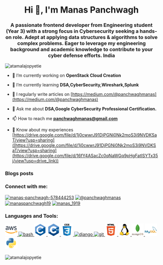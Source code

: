 <h1 align="center">Hi 👋, I'm Manas Panchwagh</h1>
<h3 align="center">A passionate frontend developer from Engineering student (Year 3) with a strong focus in Cybersecurity seeking a hands-on role. Adept at applying data structures & algorithms to solve complex problems. Eager to leverage my engineering background and academic knowledge to contribute to your cyber defense efforts. India</h3>

<p align="left"> <img src="https://komarev.com/ghpvc/?username=atamalajopyetie&label=Profile%20views&color=0e75b6&style=flat" alt="atamalajopyetie" /> </p>

- 🔭 I’m currently working on **OpenStack Cloud Creation**

- 🌱 I’m currently learning **DSA,CyberSecurity,Wireshark,Splunk**

- 📝 I regularly write articles on [https://medium.com/@panchwaghmanas](https://medium.com/@panchwaghmanas)

- 💬 Ask me about **DSA,Google CyberSecurity Professional Certification.**

- 📫 How to reach me **panchwaghmanas@gmail.com**

- 📄 Know about my experiences [https://drive.google.com/file/d/1j0cwwrJ91DjPGNi0Nk2moS3i9NVDKSaT/view?usp=sharing]([https://drive.google.com/file/d/1j0cwwrJ91DjPGNi0Nk2moS3i9NVDKSaT/view?usp=sharing](https://drive.google.com/file/d/16fY4ASacZc0qNaWGq9pHgFatISYTx35j/view?usp=drive_link))

### Blogs posts
<!-- BLOG-POST-LIST:START -->
<!-- BLOG-POST-LIST:END -->

<h3 align="left">Connect with me:</h3>
<p align="left">
<a href="https://linkedin.com/in/manas-panchwagh-578444253" target="blank"><img align="center" src="https://raw.githubusercontent.com/rahuldkjain/github-profile-readme-generator/master/src/images/icons/Social/linked-in-alt.svg" alt="manas-panchwagh-578444253" height="30" width="40" /></a>
<a href="https://medium.com/@panchwaghmanas" target="blank"><img align="center" src="https://raw.githubusercontent.com/rahuldkjain/github-profile-readme-generator/master/src/images/icons/Social/medium.svg" alt="@panchwaghmanas" height="30" width="40" /></a>
<a href="https://www.hackerrank.com/manaspanchwagh19" target="blank"><img align="center" src="https://raw.githubusercontent.com/rahuldkjain/github-profile-readme-generator/master/src/images/icons/Social/hackerrank.svg" alt="manaspanchwagh19" height="30" width="40" /></a>
<a href="https://www.leetcode.com/manas_1919" target="blank"><img align="center" src="https://raw.githubusercontent.com/rahuldkjain/github-profile-readme-generator/master/src/images/icons/Social/leet-code.svg" alt="manas_1919" height="30" width="40" /></a>
</p>

<h3 align="left">Languages and Tools:</h3>
<p align="left"> <a href="https://aws.amazon.com" target="_blank" rel="noreferrer"> <img src="https://raw.githubusercontent.com/devicons/devicon/master/icons/amazonwebservices/amazonwebservices-original-wordmark.svg" alt="aws" width="40" height="40"/> </a> <a href="https://www.gnu.org/software/bash/" target="_blank" rel="noreferrer"> <img src="https://www.vectorlogo.zone/logos/gnu_bash/gnu_bash-icon.svg" alt="bash" width="40" height="40"/> </a> <a href="https://www.cprogramming.com/" target="_blank" rel="noreferrer"> <img src="https://raw.githubusercontent.com/devicons/devicon/master/icons/c/c-original.svg" alt="c" width="40" height="40"/> </a> <a href="https://www.w3schools.com/cpp/" target="_blank" rel="noreferrer"> <img src="https://raw.githubusercontent.com/devicons/devicon/master/icons/cplusplus/cplusplus-original.svg" alt="cplusplus" width="40" height="40"/> </a> <a href="https://www.w3schools.com/css/" target="_blank" rel="noreferrer"> <img src="https://raw.githubusercontent.com/devicons/devicon/master/icons/css3/css3-original-wordmark.svg" alt="css3" width="40" height="40"/> </a> <a href="https://www.djangoproject.com/" target="_blank" rel="noreferrer"> <img src="https://cdn.worldvectorlogo.com/logos/django.svg" alt="django" width="40" height="40"/> </a> <a href="https://git-scm.com/" target="_blank" rel="noreferrer"> <img src="https://www.vectorlogo.zone/logos/git-scm/git-scm-icon.svg" alt="git" width="40" height="40"/> </a> <a href="https://www.w3.org/html/" target="_blank" rel="noreferrer"> <img src="https://raw.githubusercontent.com/devicons/devicon/master/icons/html5/html5-original-wordmark.svg" alt="html5" width="40" height="40"/> </a> <a href="https://www.linux.org/" target="_blank" rel="noreferrer"> <img src="https://raw.githubusercontent.com/devicons/devicon/master/icons/linux/linux-original.svg" alt="linux" width="40" height="40"/> </a> <a href="https://www.mongodb.com/" target="_blank" rel="noreferrer"> <img src="https://raw.githubusercontent.com/devicons/devicon/master/icons/mongodb/mongodb-original-wordmark.svg" alt="mongodb" width="40" height="40"/> </a> <a href="https://www.mysql.com/" target="_blank" rel="noreferrer"> <img src="https://raw.githubusercontent.com/devicons/devicon/master/icons/mysql/mysql-original-wordmark.svg" alt="mysql" width="40" height="40"/> </a> <a href="https://www.python.org" target="_blank" rel="noreferrer"> <img src="https://raw.githubusercontent.com/devicons/devicon/master/icons/python/python-original.svg" alt="python" width="40" height="40"/> </a> </p>

<p><img align="center" src="https://github-readme-stats.vercel.app/api/top-langs?username=atamalajopyetie&show_icons=true&locale=en&layout=compact" alt="atamalajopyetie" /></p>
